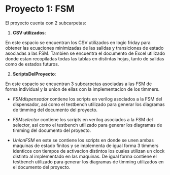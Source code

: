 # Proyecto 1: FSM

El proyecto cuenta con 2 subcarpetas:

1. **CSV utilizados**:

  En este espacio se encuentran los CSV utilizados en logic friday para obtener las ecuaciones minimizadas de las salidas y transiciones de estado asociadas a las FSM. Tambien se encuentra el documento de Excel utilizado donde estan recopiladas todas las tablas en distintas hojas, tanto de salidas como de estados futuros.

2. **ScriptsDelProyecto**:

  En este espacio se encuentran 3 subcarpetas asociadas a las FSM de forma individual y la union de ellas con la implementacion de los timmers.

  * *FSMdispensador* contiene los scripts en verilog asociados a la FSM del dispensador, asi como el testbench utilizado para generar los diagramas de timming del documento del proyecto.

  * *FSMselector* contiene los scripts en verilog asociados a la FSM del selector, asi como el testbench utilizado para generar los diagramas de timming del documento del proyecto.

  * *UnionFSM* en este se contiene los scripts en donde se unen ambas maquinas de estado finitos y se implementa de igual forma 3 timmers identicos con tiempos de activacion distintos los cuales utilizan un clock distinto al implementado en las maquinas. De igual forma contiene el testbench utilizado para generar los diagramas de timming utilizados en el documento del proyecto.
